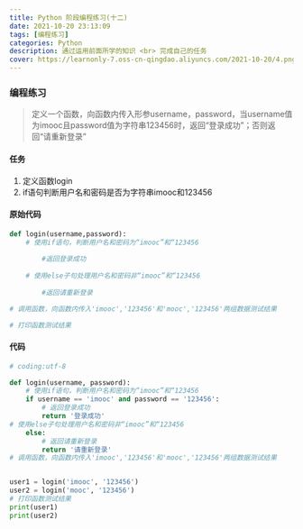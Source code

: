 ```yaml
---
title: Python 阶段编程练习(十二)
date: 2021-10-20 23:13:09
tags: [编程练习]
categories: Python
description: 通过运用前面所学的知识 <br> 完成自己的任务
cover: https://learnonly-7.oss-cn-qingdao.aliyuncs.com/2021-10-20/4.png
---
```


### 编程练习

> 定义一个函数，向函数内传入形参username，password，当username值为imooc且password值为字符串123456时，返回“登录成功”；否则返回“请重新登录”

#### 任务

1. 定义函数login
2. if语句判断用户名和密码是否为字符串imooc和123456

#### 原始代码

```python
def login(username,password):
	# 使用if语句，判断用户名和密码为“imooc”和“123456
	
		#返回登录成功
		
	# 使用else子句处理用户名和密码非“imooc”和“123456
	
		#返回请重新登录

# 调用函数，向函数内传入'imooc','123456'和'mooc','123456'两组数据测试结果

# 打印函数测试结果

```

#### 代码

```python
# coding:utf-8

def login(username, password):
    # 使用if语句，判断用户名和密码为“imooc”和“123456
    if username == 'imooc' and password == '123456':
        # 返回登录成功
        return '登录成功'
# 使用else子句处理用户名和密码非“imooc”和“123456
    else:
        # 返回请重新登录
        return '请重新登录'
# 调用函数，向函数内传入'imooc','123456'和'mooc','123456'两组数据测试结果


user1 = login('imooc', '123456')
user2 = login('mooc', '123456')
# 打印函数测试结果
print(user1)
print(user2)

```


